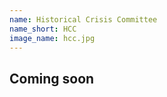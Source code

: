```yaml
---
name: Historical Crisis Committee
name_short: HCC
image_name: hcc.jpg
---
```


## Coming soon

<!-- In the latest instalment of the much-loved Historical Crisis Committee,
delegates will traverse time and find themselves at outset of the
Battle for Malaya during WWII. Delegates will be conferred the
roles of prominent officials within the British military and civilian
government, and they will face the formidable challenge of
repelling the impending Japanese invasion. Much will be at stake,
for the island of Singapore, located at the tip of the Malayan
peninsula, was a major British military base and a cornerstone of
British imperial defence planning. Delegates will experience the
thrill of engaging in combat amidst dealing with pressing economic
and social issues. Delegates must challenge themselves to act swiftly,
decisively and effectively, for the security of Malaya lies in their
hands. -->